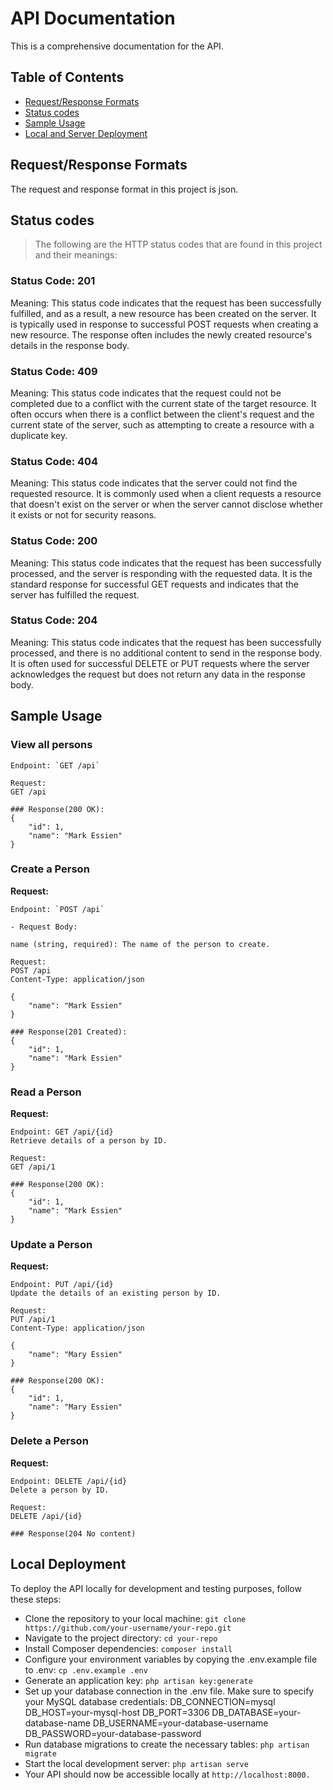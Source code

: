 # API Documentation

This is a comprehensive documentation for the API.

## Table of Contents

- [Request/Response Formats](#requestresponse-formats)
- [Status codes](#status-codes)
- [Sample Usage](#sample-usage)
- [Local and Server Deployment](#local-and-server-deployment)

## Request/Response Formats
The request and response format in this project is json.

## Status codes

> The following are the HTTP status codes that are found in this project and their meanings:

### Status Code: 201
Meaning: This status code indicates that the request has been successfully fulfilled, and as a result, a new resource has been created on the server. It is typically used in response to successful POST requests when creating a new resource. The response often includes the newly created resource's details in the response body.

### Status Code: 409
Meaning: This status code indicates that the request could not be completed due to a conflict with the current state of the target resource. It often occurs when there is a conflict between the client's request and the current state of the server, such as attempting to create a resource with a duplicate key.

### Status Code: 404
Meaning: This status code indicates that the server could not find the requested resource. It is commonly used when a client requests a resource that doesn't exist on the server or when the server cannot disclose whether it exists or not for security reasons.

### Status Code: 200
Meaning: This status code indicates that the request has been successfully processed, and the server is responding with the requested data. It is the standard response for successful GET requests and indicates that the server has fulfilled the request.

### Status Code: 204
Meaning: This status code indicates that the request has been successfully processed, and there is no additional content to send in the response body. It is often used for successful DELETE or PUT requests where the server acknowledges the request but does not return any data in the response body.

## Sample Usage

### View all persons
```http
Endpoint: `GET /api`

Request:
GET /api

### Response(200 OK):
{
    "id": 1,
    "name": "Mark Essien"
}
```

### Create a Person

**Request:**

```http
Endpoint: `POST /api`

- Request Body:

name (string, required): The name of the person to create.

Request:
POST /api
Content-Type: application/json

{
    "name": "Mark Essien"
}

### Response(201 Created):
{
    "id": 1,
    "name": "Mark Essien"
}
```

### Read a Person

**Request:**

```http
Endpoint: GET /api/{id}
Retrieve details of a person by ID.

Request:
GET /api/1

### Response(200 OK):
{
    "id": 1,
    "name": "Mark Essien"
}
```

### Update a Person

**Request:**

```http
Endpoint: PUT /api/{id}
Update the details of an existing person by ID.

Request:
PUT /api/1
Content-Type: application/json

{
    "name": "Mary Essien"
}

### Response(200 OK):
{
    "id": 1,
    "name": "Mary Essien"
}
```

### Delete a Person

**Request:**

```http
Endpoint: DELETE /api/{id}
Delete a person by ID.

Request:
DELETE /api/{id}

### Response(204 No content)
```

## Local Deployment
To deploy the API locally for development and testing purposes, follow these steps:

- Clone the repository to your local machine: `git clone https://github.com/your-username/your-repo.git`
- Navigate to the project directory: `cd your-repo`
- Install Composer dependencies: `composer install`
- Configure your environment variables by copying the .env.example file to .env: `cp .env.example .env`
- Generate an application key: `php artisan key:generate`
- Set up your database connection in the .env file. Make sure to specify your MySQL database credentials: DB_CONNECTION=mysql
DB_HOST=your-mysql-host
DB_PORT=3306
DB_DATABASE=your-database-name
DB_USERNAME=your-database-username
DB_PASSWORD=your-database-password
- Run database migrations to create the necessary tables: `php artisan migrate`
- Start the local development server: `php artisan serve`
- Your API should now be accessible locally at `http://localhost:8000.`

